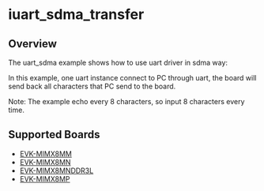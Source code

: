 # iuart_sdma_transfer

## Overview
The uart_sdma example shows how to use uart driver in sdma way:

In this example, one uart instance connect to PC through uart, the board will
send back all characters that PC send to the board.

Note: The example echo every 8 characters, so input 8 characters every time.

## Supported Boards
- [EVK-MIMX8MM](../../../_boards/evkmimx8mm/driver_examples/uart/sdma_transfer/example_board_readme.md)
- [EVK-MIMX8MN](../../../_boards/evkmimx8mn/driver_examples/uart/sdma_transfer/example_board_readme.md)
- [EVK-MIMX8MNDDR3L](../../../_boards/evkmimx8mnddr3l/driver_examples/uart/sdma_transfer/example_board_readme.md)
- [EVK-MIMX8MP](../../../_boards/evkmimx8mp/driver_examples/uart/sdma_transfer/example_board_readme.md)
